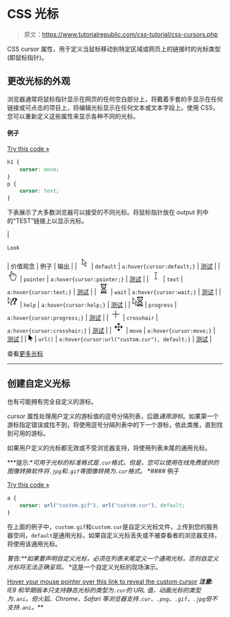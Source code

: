 # CSS 光标

> 原文：<https://www.tutorialrepublic.com/css-tutorial/css-cursors.php>

CSS cursor 属性，用于定义当鼠标移动到特定区域或网页上的链接时的光标类型(即鼠标指针)。

## 更改光标的外观

浏览器通常将鼠标指针显示在网页的任何空白部分上，将戴着手套的手显示在任何链接或可点击的项目上，将编辑光标显示在任何文本或文本字段上。使用 CSS，您可以重新定义这些属性来显示各种不同的光标。

#### 例子

[Try this code »](../codelab.php?topic=css&file=cursor-property "Try this code using online Editor")

```css
h1 {
    cursor: move;
}
p {
    cursor: text;
}
```

下表展示了大多数浏览器可以接受的不同光标。将鼠标指针放在 output 列中的“TEST”链接上以显示光标。

| 

```css
Look   
```

 | 价值观念 | 例子 | 输出 |
| ![Default Cursor](img/55bc3833e79434025ae05c04e23ea71f.png) | `default` | `a:hover{cursor:default;}` | [测试](javascript:void(0);) |
| ![Pointer Cursor](img/8aea308030ea5732fc33cba7c84109fe.png) | `pointer` | `a:hover{cursor:pointer;}` | [测试](javascript:void(0);) |
| ![Text Cursor](img/a37e4b8be99f141e60bff265c970ee38.png) | `text` | `a:hover{cursor:text;}` | [测试](javascript:void(0);) |
| ![Wait Cursor](img/e19939fcdc4dfa1ef4bf71617c260176.png) | `wait` | `a:hover{cursor:wait;}` | [测试](javascript:void(0);) |
| ![Help Cursor](img/e720661124aedd0dee560de315681542.png) | `help` | `a:hover{cursor:help;}` | [测试](javascript:void(0);) |
| ![Progress Cursor](img/9ca9cf62489869f889f88f9f73db01b3.png) | `progress` | `a:hover{cursor:progress;}` | [测试](javascript:void(0);) |
| ![Crosshair Cursor](img/6067c8bef38b1e4b2c01b200fa1b814f.png) | `crosshair` | `a:hover{cursor:crosshair;}` | [测试](javascript:void(0);) |
| ![Move Cursor](img/ee5cd26a737276040d3f6d9e1ef33377.png) | `move` | `a:hover{cursor:move;}` | [测试](javascript:void(0);) |
| ![Custom Cursor](img/d1f82e91ff04e31bb014a50c4dd11549.png) | `url()` | `a:hover{cursor:url("custom.cur"), default;}` | [测试](javascript:void(0);) |

查看[更多光标](../css-reference/css-cursor-property.php)

* * *

## 创建自定义光标

也有可能拥有完全自定义的游标。

cursor 属性处理用户定义的游标值的逗号分隔列表，后跟*通用游标*。如果第一个游标指定错误或找不到，将使用逗号分隔列表中的下一个游标，依此类推，直到找到可用的游标。

如果用户定义的光标都无效或不受浏览器支持，将使用列表末尾的通用光标。

 ***提示:**可用于光标的标准格式是`.cur`格式。但是，您可以使用在线免费提供的图像转换软件将`.jpg`和`.gif`等图像转换为`.cur`格式。*  *#### 例子

[Try this code »](../codelab.php?topic=css&file=custom-cursor "Try this code using online Editor")

```css
a {
    cursor: url("custom.gif"), url("custom.cur"), default;
}
```

在上面的例子中，`custom.gif`和`custom.cur`是自定义光标文件，上传到您的服务器空间，`default`是通用光标，如果自定义光标丢失或不被查看者的浏览器支持，将使用该通用光标。

 ***警告:**如果要声明自定义光标，必须在列表末尾定义一个*通用光标*，否则自定义光标将无法正确呈现。*  *这是一个自定义光标的现场演示。

[Hover your mouse pointer over this link to reveal the custom cursor](javascript:void(0);) ***注意:** IE9 和早期版本只支持静态光标的类型为`.cur`的 URL 值，动画光标的类型为`.ani`。但火狐、Chrome、Safari 等浏览器支持`.cur`、`.png`、`.gif`、`.jpg`但不支持`.ani`。***